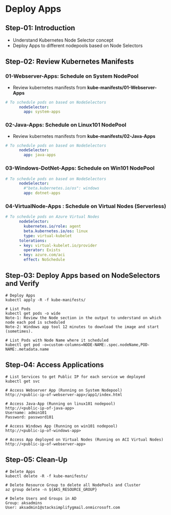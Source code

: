 # Deploy Apps

## Step-01: Introduction
- Understand Kubernetes Node Selector concept
- Deploy Apps to different nodepools based on Node Selectors

## Step-02: Review Kubernetes Manifests

### 01-Webserver-Apps: Schedule on System NodePool
- Review kubernetes manifests from **kube-manifests/01-Webserver-Apps**
```yaml
# To schedule pods on based on NodeSelectors
      nodeSelector:
        app: system-apps
```

### 02-Java-Apps: Schedule on Linux101 NodePool
- Review kubernetes manifests from **kube-manifests/02-Java-Apps**
```yaml
# To schedule pods on based on NodeSelectors
      nodeSelector:
        app: java-apps            
```
### 03-Windows-DotNet-Apps: Schedule on Win101 NodePool
```yaml
# To schedule pods on based on NodeSelectors
      nodeSelector:
        #"beta.kubernetes.io/os": windows
        app: dotnet-apps
```
### 04-VirtualNode-Apps : Schedule on Virtual Nodes (Serverless)
```yaml
# To schedule pods on Azure Virtual Nodes            
      nodeSelector:
        kubernetes.io/role: agent
        beta.kubernetes.io/os: linux
        type: virtual-kubelet
      tolerations:
      - key: virtual-kubelet.io/provider
        operator: Exists
      - key: azure.com/aci
        effect: NoSchedule   
```

## Step-03: Deploy Apps based on NodeSelectors and Verify
```
# Deploy Apps
kubectl apply -R -f kube-manifests/

# List Pods
kubectl get pods -o wide
Note-1: Review the Node section in the output to understand on which node each pod is scheduled
Note-2: Windows app tool 12 minutes to download the image and start (sometimes).

# List Pods with Node Name where it scheduled
kubectl get pod -o=custom-columns=NODE-NAME:.spec.nodeName,POD-NAME:.metadata.name 
```

## Step-04: Access Applications
```
# List Services to get Public IP for each service we deployed 
kubectl get svc

# Access Webserver App (Running on System Nodepool)
http://<public-ip-of-webserver-app>/app1/index.html

# Access Java-App (Running on linux101 nodepool)
http://<public-ip-of-java-app>
Username: admin101
Password: password101

# Access Windows App (Running on win101 nodepool)
http://<public-ip-of-windows-app>

# Access App deployed on Virtual Nodes (Running on ACI Virtual Nodes)
http://<public-ip-of-webserver-app>
```

## Step-05: Clean-Up
```
# Delete Apps
kubectl delete -R -f kube-manifests/

# Delete Resource Group to delete all NodePools and Cluster
az group delete -n ${AKS_RESOURCE_GROUP}

# Delete Users and Groups in AD
Group: aksadmins
User: aksadmin1@stacksimplifygmail.onmicrosoft.com
```

